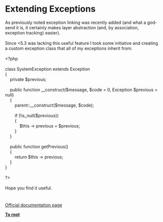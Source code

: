 # Extending Exceptions




<div class="phpcode"><span class="html">
As previously noted exception linking was recently added (and what a god-send it is, it certainly makes layer abstraction (and, by association, exception tracking) easier).<br><br>Since &lt;5.3 was lacking this useful feature I took some initiative and creating a custom exception class that all of my exceptions inherit from:<br><br><span class="default">&lt;?php<br><br></span><span class="keyword">class </span><span class="default">SystemException </span><span class="keyword">extends </span><span class="default">Exception<br></span><span class="keyword">{<br>&#xA0; &#xA0; private </span><span class="default">$previous</span><span class="keyword">;<br>&#xA0; &#xA0; <br>&#xA0; &#xA0; public function </span><span class="default">__construct</span><span class="keyword">(</span><span class="default">$message</span><span class="keyword">, </span><span class="default">$code </span><span class="keyword">= </span><span class="default">0</span><span class="keyword">, </span><span class="default">Exception $previous </span><span class="keyword">= </span><span class="default">null</span><span class="keyword">)<br>&#xA0; &#xA0; {<br>&#xA0; &#xA0; &#xA0; &#xA0; </span><span class="default">parent</span><span class="keyword">::</span><span class="default">__construct</span><span class="keyword">(</span><span class="default">$message</span><span class="keyword">, </span><span class="default">$code</span><span class="keyword">);<br>&#xA0; &#xA0; &#xA0; &#xA0; <br>&#xA0; &#xA0; &#xA0; &#xA0; if (!</span><span class="default">is_null</span><span class="keyword">(</span><span class="default">$previous</span><span class="keyword">))<br>&#xA0; &#xA0; &#xA0; &#xA0; {<br>&#xA0; &#xA0; &#xA0; &#xA0; &#xA0; &#xA0; </span><span class="default">$this </span><span class="keyword">-&gt; </span><span class="default">previous </span><span class="keyword">= </span><span class="default">$previous</span><span class="keyword">;<br>&#xA0; &#xA0; &#xA0; &#xA0; }<br>&#xA0; &#xA0; }<br>&#xA0; &#xA0; <br>&#xA0; &#xA0; public function </span><span class="default">getPrevious</span><span class="keyword">()<br>&#xA0; &#xA0; {<br>&#xA0; &#xA0; &#xA0; &#xA0; return </span><span class="default">$this </span><span class="keyword">-&gt; </span><span class="default">previous</span><span class="keyword">;<br>&#xA0; &#xA0; }<br>}<br><br></span><span class="default">?&gt;<br></span><br>Hope you find it useful.</span>
</div>
  

#

[Official documentation page](https://www.php.net/manual/en/language.exceptions.extending.php)

**[To root](/)**
